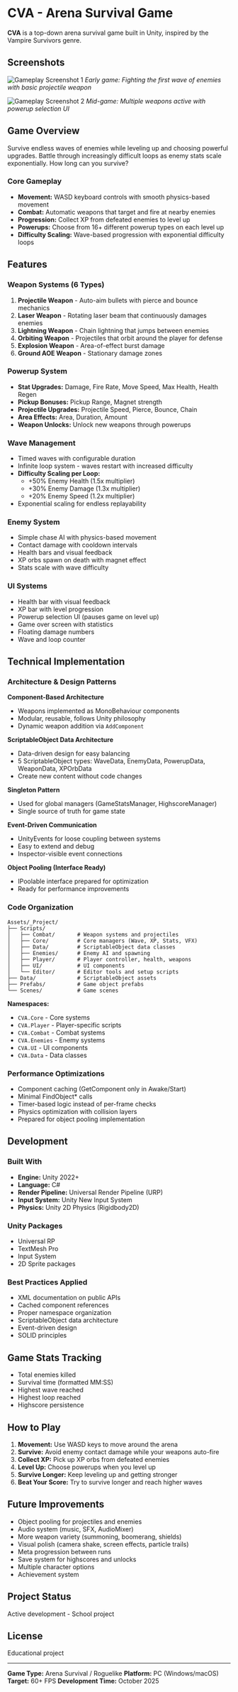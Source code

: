 # CVA - Arena Survival Game

**CVA** is a top-down arena survival game built in Unity, inspired by the Vampire Survivors genre.

## Screenshots

![Gameplay Screenshot 1](Screenshots/gameplay-1.png)
*Early game: Fighting the first wave of enemies with basic projectile weapon*

![Gameplay Screenshot 2](Screenshots/gameplay-2.png)
*Mid-game: Multiple weapons active with powerup selection UI*

## Game Overview

Survive endless waves of enemies while leveling up and choosing powerful upgrades. Battle through increasingly difficult loops as enemy stats scale exponentially. How long can you survive?

### Core Gameplay
- **Movement:** WASD keyboard controls with smooth physics-based movement
- **Combat:** Automatic weapons that target and fire at nearby enemies
- **Progression:** Collect XP from defeated enemies to level up
- **Powerups:** Choose from 16+ different powerup types on each level up
- **Difficulty Scaling:** Wave-based progression with exponential difficulty loops

## Features

### Weapon Systems (6 Types)
1. **Projectile Weapon** - Auto-aim bullets with pierce and bounce mechanics
2. **Laser Weapon** - Rotating laser beam that continuously damages enemies
3. **Lightning Weapon** - Chain lightning that jumps between enemies
4. **Orbiting Weapon** - Projectiles that orbit around the player for defense
5. **Explosion Weapon** - Area-of-effect burst damage
6. **Ground AOE Weapon** - Stationary damage zones

### Powerup System
- **Stat Upgrades:** Damage, Fire Rate, Move Speed, Max Health, Health Regen
- **Pickup Bonuses:** Pickup Range, Magnet strength
- **Projectile Upgrades:** Projectile Speed, Pierce, Bounce, Chain
- **Area Effects:** Area, Duration, Amount
- **Weapon Unlocks:** Unlock new weapons through powerups

### Wave Management
- Timed waves with configurable duration
- Infinite loop system - waves restart with increased difficulty
- **Difficulty Scaling per Loop:**
  - +50% Enemy Health (1.5x multiplier)
  - +30% Enemy Damage (1.3x multiplier)
  - +20% Enemy Speed (1.2x multiplier)
- Exponential scaling for endless replayability

### Enemy System
- Simple chase AI with physics-based movement
- Contact damage with cooldown intervals
- Health bars and visual feedback
- XP orbs spawn on death with magnet effect
- Stats scale with wave difficulty

### UI Systems
- Health bar with visual feedback
- XP bar with level progression
- Powerup selection UI (pauses game on level up)
- Game over screen with statistics
- Floating damage numbers
- Wave and loop counter

## Technical Implementation

### Architecture & Design Patterns

**Component-Based Architecture**
- Weapons implemented as MonoBehaviour components
- Modular, reusable, follows Unity philosophy
- Dynamic weapon addition via `AddComponent`

**ScriptableObject Data Architecture**
- Data-driven design for easy balancing
- 5 ScriptableObject types: WaveData, EnemyData, PowerupData, WeaponData, XPOrbData
- Create new content without code changes

**Singleton Pattern**
- Used for global managers (GameStatsManager, HighscoreManager)
- Single source of truth for game state

**Event-Driven Communication**
- UnityEvents for loose coupling between systems
- Easy to extend and debug
- Inspector-visible event connections

**Object Pooling (Interface Ready)**
- IPoolable interface prepared for optimization
- Ready for performance improvements

### Code Organization

```
Assets/_Project/
├── Scripts/
│   ├── Combat/       # Weapon systems and projectiles
│   ├── Core/         # Core managers (Wave, XP, Stats, VFX)
│   ├── Data/         # ScriptableObject data classes
│   ├── Enemies/      # Enemy AI and spawning
│   ├── Player/       # Player controller, health, weapons
│   ├── UI/           # UI components
│   └── Editor/       # Editor tools and setup scripts
├── Data/             # ScriptableObject assets
├── Prefabs/          # Game object prefabs
└── Scenes/           # Game scenes
```

**Namespaces:**
- `CVA.Core` - Core systems
- `CVA.Player` - Player-specific scripts
- `CVA.Combat` - Combat systems
- `CVA.Enemies` - Enemy systems
- `CVA.UI` - UI components
- `CVA.Data` - Data classes

### Performance Optimizations
- Component caching (GetComponent only in Awake/Start)
- Minimal FindObject* calls
- Timer-based logic instead of per-frame checks
- Physics optimization with collision layers
- Prepared for object pooling implementation

## Development

### Built With
- **Engine:** Unity 2022+
- **Language:** C#
- **Render Pipeline:** Universal Render Pipeline (URP)
- **Input System:** Unity New Input System
- **Physics:** Unity 2D Physics (Rigidbody2D)

### Unity Packages
- Universal RP
- TextMesh Pro
- Input System
- 2D Sprite packages

### Best Practices Applied
- XML documentation on public APIs
- Cached component references
- Proper namespace organization
- ScriptableObject data architecture
- Event-driven design
- SOLID principles

## Game Stats Tracking
- Total enemies killed
- Survival time (formatted MM:SS)
- Highest wave reached
- Highest loop reached
- Highscore persistence

## How to Play

1. **Movement:** Use WASD keys to move around the arena
2. **Survive:** Avoid enemy contact damage while your weapons auto-fire
3. **Collect XP:** Pick up XP orbs from defeated enemies
4. **Level Up:** Choose powerups when you level up
5. **Survive Longer:** Keep leveling up and getting stronger
6. **Beat Your Score:** Try to survive longer and reach higher waves

## Future Improvements
- Object pooling for projectiles and enemies
- Audio system (music, SFX, AudioMixer)
- More weapon variety (summoning, boomerang, shields)
- Visual polish (camera shake, screen effects, particle trails)
- Meta progression between runs
- Save system for highscores and unlocks
- Multiple character options
- Achievement system

## Project Status
Active development - School project

## License
Educational project

---

**Game Type:** Arena Survival / Roguelike
**Platform:** PC (Windows/macOS)
**Target:** 60+ FPS
**Development Time:** October 2025
